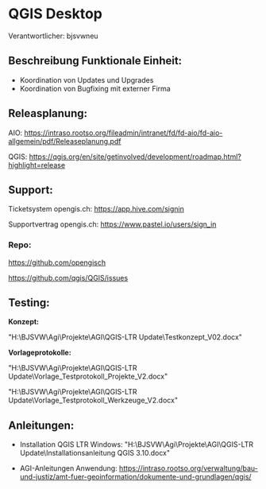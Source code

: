 # QGIS Desktop
Verantwortlicher: bjsvwneu

## Beschreibung Funktionale Einheit:
* Koordination von Updates und Upgrades 
* Koordination von Bugfixing mit externer Firma 

## Releasplanung:
AIO: https://intraso.rootso.org/fileadmin/intranet/fd/fd-aio/fd-aio-allgemein/pdf/Releaseplanung.pdf

QGIS: https://qgis.org/en/site/getinvolved/development/roadmap.html?highlight=release

## Support:
Ticketsystem opengis.ch: https://app.hive.com/signin

Supportvertrag opengis.ch: https://www.pastel.io/users/sign_in

### Repo:
https://github.com/opengisch

https://github.com/qgis/QGIS/issues


## Testing:

**Konzept:**

"H:\BJSVW\Agi\Projekte\AGI\QGIS-LTR Update\Testkonzept_V02.docx"

**Vorlageprotokolle:**

"H:\BJSVW\Agi\Projekte\AGI\QGIS-LTR Update\Vorlage_Testprotokoll_Projekte_V2.docx"

"H:\BJSVW\Agi\Projekte\AGI\QGIS-LTR Update\Vorlage_Testprotokoll_Werkzeuge_V2.docx"

## Anleitungen:

* Installation QGIS LTR Windows: "H:\BJSVW\Agi\Projekte\AGI\QGIS-LTR Update\Installationsanleitung QGIS 3.10.docx"

* AGI-Anleitungen Anwendung: https://intraso.rootso.org/verwaltung/bau-und-justiz/amt-fuer-geoinformation/dokumente-und-grundlagen/qgis/

